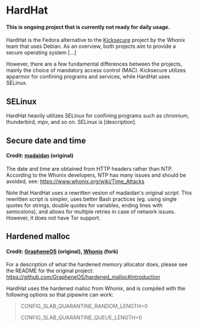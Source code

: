 # HardHat
#### This is ongoing project that is currently not ready for daily usage.
HardHat is the Fedora alternative to the [Kicksecure](https://www.whonix.org/wiki/Kicksecure) project by the Whonix team that uses Debian. As an overview, both projects aim to provide a secure operating system [...]

However, there are a few fundamental differences between the projects, mainly the choice of mandatory access control (MAC). Kicksecure utilizes apparmor for confining programs and services, while HardHat uses SELinux.

## SELinux
HardHat heavily utilizes SELinux for confining programs such as chromium, thunderbird, mpv, and so on. SELinux is [description].

## Secure date and time
#### Credit: [madaidan](https://gitlab.com/madaidan/secure-time-sync) (original)
The date and time are obtained from HTTP headers rather than NTP. According to the Whonix developers, NTP has many issues and should be avoided, see:
https://www.whonix.org/wiki/Time_Attacks

Note that HardHat uses a rewritten vesion of madaidan's original script. This rewritten script is simpler, uses better Bash practices (eg. using single quotes for strings, double quotes for variables, ending lines with semicolons), and allows for multiple retries in case of network issues. However, it does not have Tor support.

## Hardened malloc
#### Credit: [GrapheneOS](https://github.com/GrapheneOS/hardened_malloc) (original), [Whonix](https://github.com/Whonix/hardened_malloc) (fork)
For a description of what the hardened memory allocator does, please see the README for the original project: https://github.com/GrapheneOS/hardened_malloc#introduction

HardHat uses the hardened malloc from Whonix, and is compiled with the following options so that pipewire can work:
> CONFIG_SLAB_QUARANTINE_RANDOM_LENGTH=0
> 
> CONFIG_SLAB_QUARANTINE_QUEUE_LENGTH=0
